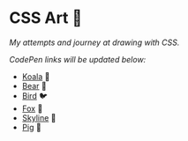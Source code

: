 # CSS Art 🎨 #

*My attempts and journey at drawing with CSS.*

*CodePen links will be updated below:*

* [Koala](https://codepen.io/aradevich/pen/bGwGPve) 🐨
* [Bear](https://codepen.io/aradevich/pen/oNzNKWX) 🐻
* [Bird](https://codepen.io/aradevich/pen/LYRELrM) 🐦
* [Fox](https://codepen.io/aradevich/pen/NWRPLNj) 🦊
* [Skyline](https://codepen.io/aradevich/pen/ExgaOKv) 🌃
* [Pig](https://codepen.io/aradevich/pen/YzGyPWb) 🐷
